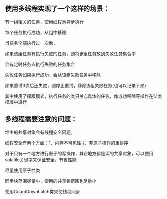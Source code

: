 ## 使用多线程实现了一个这样的场景：

有一组相关的任务，使用线程池异步执行


每个任务执行成功，从组中移除;


当任务全部执行过一次后，


如果该组任务有执行失败的任务，则将该组任务放到失败任务集合中


会有定时任务去执行失败的任务集合



失败任务如果执行成功，会从该组失败任务中移除


如果重试3次后还失败，则停止重试，移除该组失败任务(也可以记录下来)


其中使用了模版模式，执行任务的类只关心具体的任务，像成功移除等操作在父类模版中进行


## 多线程需要注意的问题：

堆中的共享对象会有线程安全问题。


线程安全有两个方面：1、内存不可见性  2、非原子操作的重排序


对于只有一个地方进行原子的写操作，其它地方都是读的共享对象，可以使用volatile关键字来保证安全，节省性能


尽量使用原子性类


同步块范围尽量小，使用的共享锁范围也尽量小


使用CountDownLatch类来使线程同步

